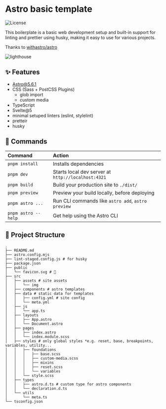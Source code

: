 # Astro basic template

![License](http://img.shields.io/badge/license-MIT-green.svg?style=flat)

This boilerplate is a basic web development setup and built-in support for linting and prettier using husky, making it easy to use for various projects.

Thanks to [withastro/astro](https://github.com/withastro/astro)

![lighthouse](https://user-images.githubusercontent.com/3760515/219935920-0b93b201-6f93-4416-8ab5-045b342e4499.png)

## ✨ Features

- Astro@5.6.1
- CSS (Sass + PostCSS Plugins)
  - glob import
  - custom media
- TypeScript
- Svelte@5
- minimal setuped linters (eslint, stylelint)
- pretteir
- husky

## 🧞 Commands

| Command                | Action                                             |
| :--------------------- | :------------------------------------------------- |
| `pnpm install`         | Installs dependencies                              |
| `pnpm dev`             | Starts local dev server at `http://localhost:4321` |
| `pnpm build`           | Build your production site to `./dist/`            |
| `pnpm preview`         | Preview your build locally, before deploying       |
| `pnpm astro ...`       | Run CLI commands like `astro add`, `astro preview` |
| `pnpm astro --help`    | Get help using the Astro CLI                       |

## 🚀 Project Structure

```shell
.
├── README.md
├── astro.config.mjs
├── lint-staged.config.js # for husky
├── package.json
├── public
│   └── favicon.svg # 🚀
├── src
│   ├── assets # site assets
│   │   └── img
│   ├── components # astro templates
│   ├── data # static data for templates
│   │   ├── config.yml # site config
│   │   └── meta.yml
│   ├── js
│   │   └── app.ts
│   ├── layouts
│   │   ├── App.astro
│   │   └── Document.astro
│   ├── pages
│   │   ├── index.astro
│   │   └── index.module.scss
│   ├── styles # only global styles *e.g. reset, base, breakpoints, variables, utility...
│   │   ├── foundations
│   │   │   ├── base.scss
│   │   │   ├── custom-media.scss
│   │   │   ├── mixins
│   │   │   ├── reset.scss
│   │   │   └── variables
│   │   └── style.scss
│   ├── types
│   │   ├── astro.d.ts # custom type for astro components
│   │   └── declaration.d.ts
│   └── utils
│       └── meta.ts
└── tsconfig.json
```
